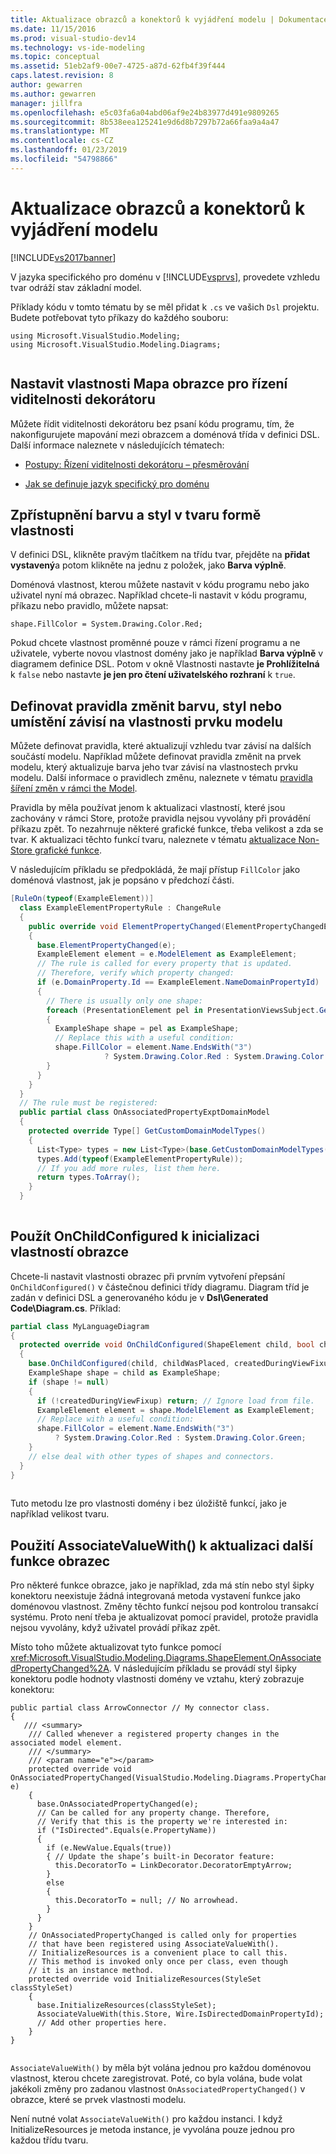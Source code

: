 ```yaml
---
title: Aktualizace obrazců a konektorů k vyjádření modelu | Dokumentace Microsoftu
ms.date: 11/15/2016
ms.prod: visual-studio-dev14
ms.technology: vs-ide-modeling
ms.topic: conceptual
ms.assetid: 51eb2af9-00e7-4725-a87d-62fb4f39f444
caps.latest.revision: 8
author: gewarren
ms.author: gewarren
manager: jillfra
ms.openlocfilehash: e5c03fa6a04abd06af9e24b83977d491e9809265
ms.sourcegitcommit: 8b538eea125241e9d6d8b7297b72a66faa9a4a47
ms.translationtype: MT
ms.contentlocale: cs-CZ
ms.lasthandoff: 01/23/2019
ms.locfileid: "54798866"
---
```

# <a name="updating-shapes-and-connectors-to-reflect-the-model"></a>Aktualizace obrazců a konektorů k vyjádření modelu
[!INCLUDE[vs2017banner](../includes/vs2017banner.md)]

V jazyka specifického pro doménu v [!INCLUDE[vsprvs](../includes/vsprvs-md.md)], provedete vzhledu tvar odráží stav základní model.  
  
 Příklady kódu v tomto tématu by se měl přidat k `.cs` ve vašich `Dsl` projektu. Budete potřebovat tyto příkazy do každého souboru:  
  
```  
using Microsoft.VisualStudio.Modeling;  
using Microsoft.VisualStudio.Modeling.Diagrams;  
  
```  
  
## <a name="set-shape-map-properties-to-control-the-visibility-of-a-decorator"></a>Nastavit vlastnosti Mapa obrazce pro řízení viditelnosti dekorátoru  
 Můžete řídit viditelnosti dekorátoru bez psaní kódu programu, tím, že nakonfigurujete mapování mezi obrazcem a doménová třída v definici DSL. Další informace naleznete v následujících tématech:  
  
-   [Postupy: Řízení viditelnosti dekorátoru – přesměrování](../misc/how-to-control-the-visibility-of-a-decorator-redirect.md)  
  
-   [Jak se definuje jazyk specifický pro doménu](../modeling/how-to-define-a-domain-specific-language.md)  
  
## <a name="expose-the-color-and-style-of-a-shape-as-properties"></a>Zpřístupnění barvu a styl v tvaru formě vlastnosti  
 V definici DSL, klikněte pravým tlačítkem na třídu tvar, přejděte na **přidat vystavený**a potom klikněte na jednu z položek, jako **Barva výplně**.  
  
 Doménová vlastnost, kterou můžete nastavit v kódu programu nebo jako uživatel nyní má obrazec. Například chcete-li nastavit v kódu programu, příkazu nebo pravidlo, můžete napsat:  
  
 `shape.FillColor = System.Drawing.Color.Red;`  
  
 Pokud chcete vlastnost proměnné pouze v rámci řízení programu a ne uživatele, vyberte novou vlastnost domény jako je například **Barva výplně** v diagramem definice DSL. Potom v okně Vlastnosti nastavte **je Prohlížitelná** k `false` nebo nastavte **je jen pro čtení uživatelského rozhraní** k `true`.  
  
## <a name="define-change-rules-to-make-color-style-or-location-depend-on-model-element-properties"></a>Definovat pravidla změnit barvu, styl nebo umístění závisí na vlastnosti prvku modelu  
 Můžete definovat pravidla, které aktualizují vzhledu tvar závisí na dalších součástí modelu. Například můžete definovat pravidla změnit na prvek modelu, který aktualizuje barva jeho tvar závisí na vlastnostech prvku modelu. Další informace o pravidlech změnu, naleznete v tématu [pravidla šíření změn v rámci the Model](../modeling/rules-propagate-changes-within-the-model.md).  
  
 Pravidla by měla používat jenom k aktualizaci vlastností, které jsou zachovány v rámci Store, protože pravidla nejsou vyvolány při provádění příkazu zpět. To nezahrnuje některé grafické funkce, třeba velikost a zda se tvar. K aktualizaci těchto funkcí tvaru, naleznete v tématu [aktualizace Non-Store grafické funkce](#OnAssociatedProperty).  
  
 V následujícím příkladu se předpokládá, že mají přístup `FillColor` jako doménová vlastnost, jak je popsáno v předchozí části.  
  
```csharp  
[RuleOn(typeof(ExampleElement))]  
  class ExampleElementPropertyRule : ChangeRule  
  {  
    public override void ElementPropertyChanged(ElementPropertyChangedEventArgs e)  
    {  
      base.ElementPropertyChanged(e);  
      ExampleElement element = e.ModelElement as ExampleElement;  
      // The rule is called for every property that is updated.  
      // Therefore, verify which property changed:  
      if (e.DomainProperty.Id == ExampleElement.NameDomainPropertyId)  
      {  
        // There is usually only one shape:  
        foreach (PresentationElement pel in PresentationViewsSubject.GetPresentation(element))  
        {  
          ExampleShape shape = pel as ExampleShape;  
          // Replace this with a useful condition:  
          shape.FillColor = element.Name.EndsWith("3")   
                     ? System.Drawing.Color.Red : System.Drawing.Color.Green;  
        }  
      }  
    }  
  }  
  // The rule must be registered:  
  public partial class OnAssociatedPropertyExptDomainModel  
  {  
    protected override Type[] GetCustomDomainModelTypes()  
    {  
      List<Type> types = new List<Type>(base.GetCustomDomainModelTypes());  
      types.Add(typeof(ExampleElementPropertyRule));  
      // If you add more rules, list them here.   
      return types.ToArray();  
    }  
  }  
  
```  
  
## <a name="use-onchildconfigured-to-initialize-a-shapes-properties"></a>Použít OnChildConfigured k inicializaci vlastností obrazce  
 Chcete-li nastavit vlastnosti obrazec při prvním vytvoření přepsání `OnChildConfigured()` v částečnou definici třídy diagramu. Diagram tříd je zadán v definici DSL a generovaného kódu je v **Dsl\Generated Code\Diagram.cs**. Příklad:  
  
```csharp  
partial class MyLanguageDiagram  
{  
  protected override void OnChildConfigured(ShapeElement child, bool childWasPlaced, bool createdDuringViewFixup)  
  {  
    base.OnChildConfigured(child, childWasPlaced, createdDuringViewFixup);  
    ExampleShape shape = child as ExampleShape;  
    if (shape != null)   
    {  
      if (!createdDuringViewFixup) return; // Ignore load from file.  
      ExampleElement element = shape.ModelElement as ExampleElement;  
      // Replace with a useful condition:  
      shape.FillColor = element.Name.EndsWith("3")   
          ? System.Drawing.Color.Red : System.Drawing.Color.Green;  
    }  
    // else deal with other types of shapes and connectors.  
  }  
}  
  
```  
  
 Tuto metodu lze pro vlastnosti domény i bez úložiště funkcí, jako je například velikost tvaru.  
  
##  <a name="OnAssociatedProperty"></a> Použití AssociateValueWith() k aktualizaci další funkce obrazec  
 Pro některé funkce obrazce, jako je například, zda má stín nebo styl šipky konektoru neexistuje žádná integrovaná metoda vystavení funkce jako doménovou vlastnost.  Změny těchto funkcí nejsou pod kontrolou transakcí systému. Proto není třeba je aktualizovat pomocí pravidel, protože pravidla nejsou vyvolány, když uživatel provádí příkaz zpět.  
  
 Místo toho můžete aktualizovat tyto funkce pomocí <xref:Microsoft.VisualStudio.Modeling.Diagrams.ShapeElement.OnAssociatedPropertyChanged%2A>. V následujícím příkladu se provádí styl šipky konektoru podle hodnoty vlastnosti domény ve vztahu, který zobrazuje konektoru:  
  
```  
public partial class ArrowConnector // My connector class.   
{  
   /// <summary>  
    /// Called whenever a registered property changes in the associated model element.  
    /// </summary>  
    /// <param name="e"></param>  
    protected override void OnAssociatedPropertyChanged(VisualStudio.Modeling.Diagrams.PropertyChangedEventArgs e)  
    {  
      base.OnAssociatedPropertyChanged(e);  
      // Can be called for any property change. Therefore,  
      // Verify that this is the property we're interested in:  
      if ("IsDirected".Equals(e.PropertyName))  
      {  
        if (e.NewValue.Equals(true))  
        { // Update the shape’s built-in Decorator feature:  
          this.DecoratorTo = LinkDecorator.DecoratorEmptyArrow;  
        }  
        else  
        {  
          this.DecoratorTo = null; // No arrowhead.  
        }  
      }  
    }  
    // OnAssociatedPropertyChanged is called only for properties  
    // that have been registered using AssociateValueWith().  
    // InitializeResources is a convenient place to call this.  
    // This method is invoked only once per class, even though  
    // it is an instance method.   
    protected override void InitializeResources(StyleSet classStyleSet)  
    {  
      base.InitializeResources(classStyleSet);  
      AssociateValueWith(this.Store, Wire.IsDirectedDomainPropertyId);  
      // Add other properties here.  
    }  
}  
  
```  
  
 `AssociateValueWith()` by měla být volána jednou pro každou doménovou vlastnost, kterou chcete zaregistrovat. Poté, co byla volána, bude volat jakékoli změny pro zadanou vlastnost `OnAssociatedPropertyChanged()` v obrazce, které se prvek vlastnosti modelu.  
  
 Není nutné volat `AssociateValueWith()` pro každou instanci. I když InitializeResources je metoda instance, je vyvolána pouze jednou pro každou třídu tvaru.

